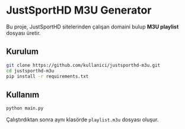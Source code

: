 # JustSportHD M3U Generator

Bu proje, JustSportHD sitelerinden çalışan domaini bulup **M3U playlist** dosyası üretir.

## Kurulum
```bash
git clone https://github.com/kullanici/justsporthd-m3u.git
cd justsporthd-m3u
pip install -r requirements.txt
```

## Kullanım
```bash
python main.py
```

Çalıştırdıktan sonra aynı klasörde `playlist.m3u` dosyası oluşur.
